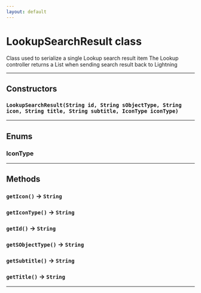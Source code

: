 ```yaml
---
layout: default
---
```

# LookupSearchResult class

 Class used to serialize a single Lookup search result item The Lookup controller returns a List<LookupSearchResult> when sending search result back to Lightning

---
## Constructors
### `LookupSearchResult(String id, String sObjectType, String icon, String title, String subtitle, IconType iconType)`
---
## Enums
### IconType

---
## Methods
### `getIcon()` → `String`
### `getIconType()` → `String`
### `getId()` → `String`
### `getSObjectType()` → `String`
### `getSubtitle()` → `String`
### `getTitle()` → `String`
---
